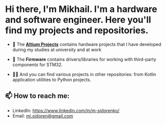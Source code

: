 # Hi there, I'm Mikhail. I'm a hardware and software engineer. Here you'll find my projects and repositories.
- :mechanical_arm: The [**Altium Projects**](https://github.com/m-sidorenko/m-sidorenko/tree/main/Altium%20Designer%20projects) contains hardware projects that I have developed during my studies at university and at work

- :space_invader: The **Firmware** contains drivers/libraries for working with third-party components for STM32.

- :technologist: And you can find various projects in other repositories: from Kotlin application utilities to Python projects.


<!-- if you have any questions feel free to [email me](mi.sidoren@gmail.com) -->

## 📫 How to reach me:
- LinkedIn: https://www.linkedin.com/in/m-sidorenko/
- Email: mi.sidoren@gmail.com
